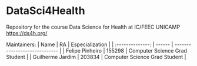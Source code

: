 # DataSci4Health

Repository for the course Data Science for Health at IC/FEEC UNICAMP https://ds4h.org/

Maintainers:
|        Name      |   RA   |         Especialization       |
| :--------------: | ------ | ----------------------------- | 
| Felipe Pinheiro  | 155298 | Computer Science Grad Student |
| Guilherme Jardim | 203834 | Computer Science Grad Student |
